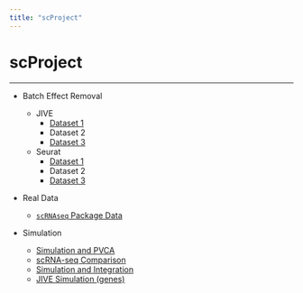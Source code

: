 ```yaml
---
title: "scProject"
---
```


# scProject

---

* Batch Effect Removal
  * JIVE
    * [Dataset 1](batch_effect_removal\JIVE\JIVE_dataset1.html)
    * Dataset 2
    * [Dataset 3](batch_effect_removal/JIVE/JIVE_dataset3.html)
  * Seurat
    * [Dataset 1](batch_effect_removal\Seurat\Seurat_dataset1.html)
    * Dataset 2
    * [Dataset 3](batch_effect_removal\Seurat\Seurat_dataset3.html)

* Real Data
  * [`scRNAseq` Package Data](real_data/scRNAseq_data.html)

* Simulation
  * [Simulation and PVCA](simulation/splatter_simulation_pvca.html)
  * [scRNA-seq Comparison](simulation/scRNAseq_simulation_comparison.html)
  * [Simulation and Integration](simulation/splatter_sim_integration.html)
  * [JIVE Simulation (genes)](simulation/splatter_sim_jive.html)
